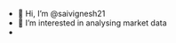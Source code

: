 - 👋 Hi, I’m @saivignesh21
- 👀 I’m interested in analysing market data
- 

<!---
saivignesh21/saivignesh21 is a ✨ special ✨ repository because its `README.md` (this file) appears on your GitHub profile.
You can click the Preview link to take a look at your changes.
--->
